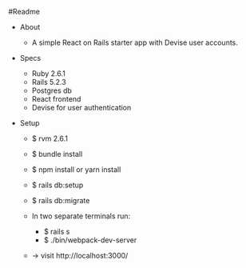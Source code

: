 #Readme
* About
    - A simple React on Rails starter app with Devise user accounts.
    
* Specs
    

    - Ruby 2.6.1
    - Rails 5.2.3
    - Postgres db
    - React frontend
    - Devise for user authentication

* Setup


    - $ rvm 2.6.1
    - $ bundle install
    - $ npm install  or  yarn install
    - $ rails db:setup
    - $ rails db:migrate
    - In two separate terminals run:
        - $ rails s
        - $ ./bin/webpack-dev-server
        
    - -> visit http://localhost:3000/
